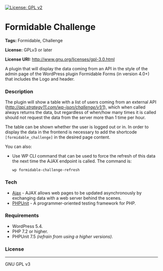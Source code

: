 [![License: GPL v2](https://img.shields.io/badge/License-GPL%20v3-blue.svg)](https://www.gnu.org/licenses/old-licenses/gpl-3.0.en.html)  

# Formidable Challenge
**Tags:** Formidable, Challenge

**License:** GPLv3 or later

**License URI:** http://www.gnu.org/licenses/gpl-3.0.html

A plugin that will display the data coming from an API in the style of the admin page of the WordPress plugin Formidable Forms (in version 4.0+) that includes the Logo and header.

### Description

The plugin will show a table with a list of users coming from an external API (_http://api.strategy11.com/wp-json/challenge/v1/1_), which when called always returns the data, but regardless of when/how many times it is called should not request the data from the server more than 1 time per hour.

The table can be shown whether the user is logged out or in. In order to display the data in the frontend is necessary to add the shortcode `[formidable_challenge]` in the desired page content.

You can also:
  - Use WP CLI command that can be used to force the refresh of this data the next time the AJAX endpoint is called. The command is:
    ```
    wp formidable-challenge-refresh
    ``` 

### Tech

* [Ajax] - AJAX allows web pages to be updated asynchronously by exchanging data with a web server behind the scenes.
* [PHPUnit] - A programmer-oriented testing framework for PHP.

### Requirements

* WordPress 5.4.
* PHP 7.2 or higher.
* PHPUnit 7.5 _(refrain from using a higher versions)_.

### License
----

GNU GPL v3

   [ajax]: <https://api.jquery.com/jquery.ajax/>
   [PHPUnit]: <https://phpunit.de/>

